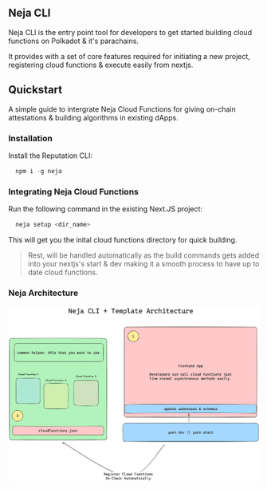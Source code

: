 ## Neja CLI

Neja CLI is the entry point tool for developers to get started building cloud functions on Polkadot & it's parachains. 

It provides with a set of core features required for initiating a new project, registering cloud functions & execute easily from nextjs.

## Quickstart

A simple guide to intergrate Neja Cloud Functions for giving on-chain attestations & building algorithms in existing dApps.

### Installation

Install the Reputation CLI:

```ts
  npm i -g neja
```

### Integrating Neja Cloud Functions

Run the following command in the existing Next.JS project:

```ts
  neja setup <dir_name>
```

This will get you the inital cloud functions directory for quick building.

> Rest, will be handled automatically as the build commands gets added into your nextjs's start & dev making it a smooth process to have up to date cloud functions.

### Neja Architecture

![Neja CLI](/neja.png)